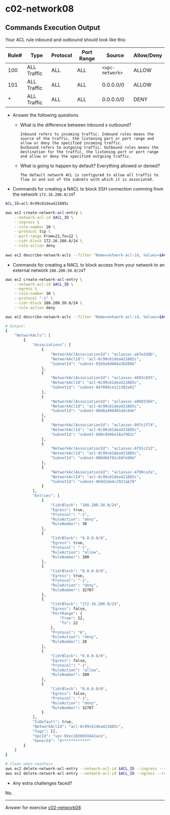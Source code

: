 # c02-network08


## Commands Execution Output
Your ACL rule inbound and outbound should look like this:

|Rule#|Type|Protocol|Port Range|Source|Allow/Deny|
|-|-|-|-|-|-|
|100|ALL Traffic|ALL|ALL|`<vpc-network>`|ALLOW|
|101|ALL Traffic|ALL|ALL|0.0.0.0/0|ALLOW|
|*|ALL Traffic|ALL|ALL|0.0.0.0/0|DENY
- Answer the following questions
  - What is the difference between inbound x outbound?
    ```
    Inbound refers to incoming traffic. Inbound rules means the source of the traffic, the listening port or port range and allow or deny the specified incoming traffic. 
    Outbound refers to outgoing traffic. Outbound rules means the destination for the traffic, the listening port or port range and allow or deny the specified outgoing traffic. 
    ```
    
  - What is going to happen by default? Everything allowed or denied?
    ```
    The default network ACL is configured to allow all traffic to flow in and out of the subnets with which it is associated.
    ```

- Commands for creating a NACL to block SSH connection comming from the network `172.16.200.0/24`?

```bash
ACL_ID=acl-0c99c61dea421885c

aws ec2 create-network-acl-entry \
    --network-acl-id $ACL_ID \
    --ingress \
    --rule-number 20 \
    --protocol tcp \
    --port-range From=22,To=22 \
    --cidr-block 172.16.200.0/24 \
    --rule-action deny
 
aws ec2 describe-network-acls --filter "Name=network-acl-id, Values=$ACL_ID"
```

- Commands for creating a NACL to block access from your network to an external network `180.200.50.0/24`?

```bash
aws ec2 create-network-acl-entry \
    --network-acl-id $ACL_ID \
    --egress \
    --rule-number 30 \
    --protocol "-1" \
    --cidr-block 180.200.50.0/24 \
    --rule-action deny

aws ec2 describe-network-acls --filter "Name=network-acl-id, Values=$ACL_ID"

# Output:
{
    "NetworkAcls": [
        {
            "Associations": [
                {
                    "NetworkAclAssociationId": "aclassoc-a67e2ddb",
                    "NetworkAclId": "acl-0c99c61dea421885c",
                    "SubnetId": "subnet-03b9a6d084a3b586b"
                },
                {
                    "NetworkAclAssociationId": "aclassoc-4893c035",
                    "NetworkAclId": "acl-0c99c61dea421885c",
                    "SubnetId": "subnet-04709dce111382a62"
                },
                {
                    "NetworkAclAssociationId": "aclassoc-e060339d",
                    "NetworkAclId": "acl-0c99c61dea421885c",
                    "SubnetId": "subnet-00d8a496401ddc8de"
                },
                {
                    "NetworkAclAssociationId": "aclassoc-097c2f74",
                    "NetworkAclId": "acl-0c99c61dea421885c",
                    "SubnetId": "subnet-0d0c8946e18a7902c"
                },
                {
                    "NetworkAclAssociationId": "aclassoc-6f91c212",
                    "NetworkAclId": "acl-0c99c61dea421885c",
                    "SubnetId": "subnet-080d66f82c68fe96b"
                },
                {
                    "NetworkAclAssociationId": "aclassoc-4799ca3a",
                    "NetworkAclId": "acl-0c99c61dea421885c",
                    "SubnetId": "subnet-069d2eb4c2921ab78"
                }
            ],
            "Entries": [
                {
                    "CidrBlock": "180.200.50.0/24",
                    "Egress": true,
                    "Protocol": "-1",
                    "RuleAction": "deny",
                    "RuleNumber": 30
                },
                {
                    "CidrBlock": "0.0.0.0/0",
                    "Egress": true,
                    "Protocol": "-1",
                    "RuleAction": "allow",
                    "RuleNumber": 100
                },
                {
                    "CidrBlock": "0.0.0.0/0",
                    "Egress": true,
                    "Protocol": "-1",
                    "RuleAction": "deny",
                    "RuleNumber": 32767
                },
                {
                    "CidrBlock": "172.16.200.0/24",
                    "Egress": false,
                    "PortRange": {
                        "From": 22,
                        "To": 22
                    },
                    "Protocol": "6",
                    "RuleAction": "deny",
                    "RuleNumber": 20
                },
                {
                    "CidrBlock": "0.0.0.0/0",
                    "Egress": false,
                    "Protocol": "-1",
                    "RuleAction": "allow",
                    "RuleNumber": 100
                },
                {
                    "CidrBlock": "0.0.0.0/0",
                    "Egress": false,
                    "Protocol": "-1",
                    "RuleAction": "deny",
                    "RuleNumber": 32767
                }
            ],
            "IsDefault": true,
            "NetworkAclId": "acl-0c99c61dea421885c",
            "Tags": [],
            "VpcId": "vpc-02ec2836691642ace",
            "OwnerId": "4************"
        }
    ]
}

# Clean when needless
aws ec2 delete-network-acl-entry --network-acl-id $ACL_ID --ingress --rule-number 20
aws ec2 delete-network-acl-entry --network-acl-id $ACL_ID --egress --rule-number 30

```

- Any extra challenges faced?

No.

<!-- Don't change anything below this point-->
***
Answer for exercise [c02-network08](https://github.com/devopsacademyau/academy/blob/893381c6f0b69434d9e8597d3d4b1c17f9bc1371/classes/02class/exercises/c02-network08/README.md)